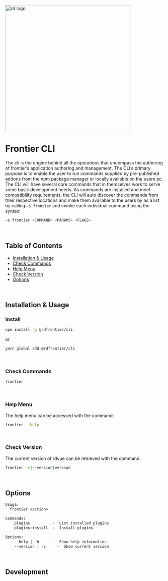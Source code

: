 <div align="left">
  <br/>
  <a href="https://www.realdecoy.com/jamaica/" title="REALDECOY">
    <img width=400px src="https://www.realdecoy.com/wp-content/uploads/2019/02/Realdecoy-logo-transparent.png" alt="rd logo">
  </a>
  <br/>
</div>

# Frontier CLI

The cli is the engine behind all the operations that encompass the authoring of
frontier’s application authoring and management. The CLI’s primary purpose is to
enable the user to run commands supplied by pre-published addons from the npm
package manager or locally available on the users pc. The CLI will have several
core commands that in themselves work to serve some basic development needs. As
commands are installed and meet compatibility requirements, the CLI will auto
discover the commands from their respective locations and make them available to
the users by as a list by calling `~$ frontier` and invoke each individual
command using the syntax:

```bash
~$ frontier <COMMAND> <PARAMS> <FLAGS>
```

&nbsp; &nbsp; &nbsp;

<!-- custom-toc -->
## Table of Contents

* [Installation & Usage](#installation--usage)
* [Check Commands](#check-commands)
* [Help Menu](#help-menu)
* [Check Version](#check-version)
* [Options](#options)
<!-- custom-tocstop -->

&nbsp; &nbsp; &nbsp;

 


## Installation & Usage

<!-- custom-usage -->

### Install

```bash
npm install -g @rdfrontier/cli
```
or 
```bash
yarn global add @rdfrontier/cli
```

&nbsp; &nbsp;

### Check Commands

```bash
frontier
```

&nbsp; &nbsp;

### Help Menu

The help menu can be accessed with the command:

```bash
frontier --help
```

&nbsp; &nbsp;

### Check Version

The current version of rdvue can be retrieved with the command:

```bash
frontier -v|--version|version
```

&nbsp; &nbsp;

## Options

```txt
Usage:
  frontier <action>

Commands:
    plugins          -  List installed plugins
    plugins:install  -  Install plugins

Options:
    --help | -h      -  Show help information
    --version | -v     -  Show current version
```

&nbsp; &nbsp; &nbsp;

## Development

```bash

```

&nbsp; &nbsp; &nbsp;
